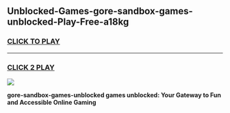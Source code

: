 
## Unblocked-Games-gore-sandbox-games-unblocked-Play-Free-a18kg
<h3>
<a href="https://premium76.site?title=gore-sandbox-games-unblocked&ref=18A1">CLICK TO PLAY</a></h3>
<hr>

<h3>
<a href="https://premium76.site?title=gore-sandbox-games-unblocked&ref=18A1">CLICK 2 PLAY</a>
  
</h3>

<a href="https://premium76.site?title=gore-sandbox-games-unblocked&ref=18A1"><img src="https://clearcache.store/games.png"></a>


**gore-sandbox-games-unblocked games unblocked: Your Gateway to Fun and Accessible Online Gaming**
